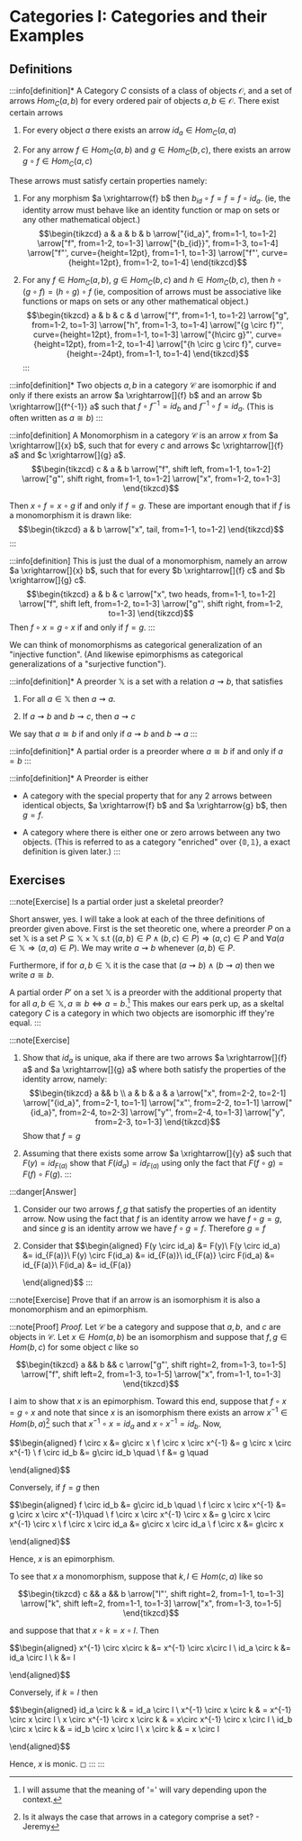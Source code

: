 # Categories I: Categories and their Examples

## Definitions

:::info[definition]*
A Category $C$ consists of a class of objects $\mathcal{O}$, and a set
of arrows $Hom_C(a,b)$ for every ordered pair of objects
$a,b \in \mathcal{O}$. There exist certain arrows

1.  For every object $a$ there exists an arrow $id_a \in Hom_C(a,a)$

2.  For any arrow $f \in Hom_C(a,b)$ and $g \in Hom_C(b,c)$, there
    exists an arrow $g \circ f \in Hom_C(a,c)$

These arrows must satisfy certain properties namely:

1.  For any morphism $a \xrightarrow{f} b$ then
    $b_{id} \circ f = f = f \circ id_a$. (ie, the identity arrow must
    behave like an identity function or map on sets or any other
    mathematical object.) $$\begin{tikzcd}
                a & a & b & b
                \arrow["{id_a}", from=1-1, to=1-2]
                \arrow["f", from=1-2, to=1-3]
                \arrow["{b_{id}}", from=1-3, to=1-4]
                \arrow["f"', curve={height=12pt}, from=1-1, to=1-3]
                \arrow["f"', curve={height=12pt}, from=1-2, to=1-4]
            \end{tikzcd}$$

2.  For any $f \in Hom_C(a,b)$, $g \in Hom_C(b,c)$ and
    $h \in Hom_C(b,c)$, then $h \circ(g \circ f)=(h \circ g) \circ f$
    (ie, composition of arrows must be associative like functions or
    maps on sets or any other mathematical object.) $$\begin{tikzcd}
                a & b & c & d
                \arrow["f", from=1-1, to=1-2]
                \arrow["g", from=1-2, to=1-3]
                \arrow["h", from=1-3, to=1-4]
                \arrow["{g \circ f}"', curve={height=12pt}, from=1-1, to=1-3]
                \arrow["{h\circ g}"', curve={height=12pt}, from=1-2, to=1-4]
                \arrow["{h \circ g \circ f}", curve={height=-24pt}, from=1-1, to=1-4]
            \end{tikzcd}$$
:::

:::info[definition]*
Two objects $a,b$ in a category $\mathcal{C}$ are isomorphic if and only
if there exists an arrow $a \xrightarrow[]{f} b$ and an arrow
$b \xrightarrow[]{f^{-1}} a$ such that $f \circ f^{-1} = id_b$ and
$f^{-1} \circ f = id_a$. (This is often written as $a \cong b$)
:::

:::info[definition]
A Monomorphism in a category $\mathcal{C}$ is an arrow $x$ from
$a \xrightarrow[]{x} b$, such that for every $c$ and arrows
$c \xrightarrow[]{f} a$ and $c \xrightarrow[]{g} a$. $$\begin{tikzcd}
    c & a & b
    \arrow["f", shift left, from=1-1, to=1-2]
    \arrow["g"', shift right, from=1-1, to=1-2]
    \arrow["x", from=1-2, to=1-3]
\end{tikzcd}$$

Then $x \circ f = x \circ g$ if and only if $f=g$. These are important
enough that if $f$ is a monomorphism it is drawn like: $$\begin{tikzcd}
    a & b
    \arrow["x", tail, from=1-1, to=1-2]
\end{tikzcd}$$
:::

:::info[definition]
This is just the dual of a monomorphism, namely an arrow
$a \xrightarrow[]{x} b$, such that for every $b \xrightarrow[]{f} c$ and
$b \xrightarrow[]{g} c$. $$\begin{tikzcd}
    a & b & c
    \arrow["x", two heads, from=1-1, to=1-2]
    \arrow["f", shift left, from=1-2, to=1-3]
    \arrow["g"', shift right, from=1-2, to=1-3]
\end{tikzcd}$$ Then $f \circ x = g \circ x$ if and only if $f=g$.
:::

We can think of monomorphisms as categorical generalization of an
\"injective function\". (And likewise epimorphisms as categorical
generalizations of a \"surjective function\").

:::info[definition]*
A preorder $\mathbb{X}$ is a set with a relation $a \rightsquigarrow b$,
that satisfies

1.  For all $a \in \mathbb{X}$ then $a \rightsquigarrow a$.

2.  If $a \rightsquigarrow b$ and $b \rightsquigarrow c$, then
    $a \rightsquigarrow c$

We say that $a \cong b$ if and only if $a \rightsquigarrow b$ and
$b \rightsquigarrow a$
:::

:::info[definition]*
A partial order is a preorder where $a \cong b$ if and only if $a=b$
:::

:::info[definition]*
A Preorder is either

-   A category with the special property that for any 2 arrows between
    identical objects, $a \xrightarrow{f} b$ and $a \xrightarrow{g} b$,
    then $g=f$.

-   A category where there is either one or zero arrows between any two
    objects. (This is referred to as a category \"enriched\" over
    $\{\mathbb{0},\mathbb{1}\}$, a exact definition is given later.)
:::

## Exercises

:::note[Exercise]
Is a partial order just a skeletal preorder?

Short answer, yes. I will take a look at each of the three definitions
of preorder given above. First is the set theoretic one, where a
preorder $P$ on a set $\mathbb{X}$ is a set
$P \subseteq \mathbb{X} \times \mathbb{X}$ s.t
$((a,b) \in P \land (b,c) \in P)\Rightarrow (a,c) \in P$ and
$\forall a (a \in \mathbb{X} \Rightarrow (a,a) \in P)$. We may write
$a \rightsquigarrow b$ whenever $(a,b) \in P$.

Furthermore, if for $a,b \in \mathbb{X}$ it is the case that
$(a \rightsquigarrow b) \land (b \rightsquigarrow a)$ then we write
$a \cong b$.

A partial order $P'$ on a set $\mathbb{X}$ is a preorder with the
additional property that for all
$a,b \in \mathbb{X},  a\cong b \iff a = b$.[^1] This makes our ears perk
up, as a skeltal category $C$ is a category in which two objects are
isomorphic iff they're equal.
:::

:::note[Exercise]
1.  Show that $id_a$ is unique, aka if there are two arrows
    $a \xrightarrow[]{f} a$ and $a \xrightarrow[]{g} a$ where both
    satisfy the properties of the identity arrow, namely:
    $$\begin{tikzcd}
                a && b \\
                a & b & a & a
                \arrow["x", from=2-2, to=2-1]
                \arrow["{id_a}", from=2-1, to=1-1]
                \arrow["x"', from=2-2, to=1-1]
                \arrow["{id_a}", from=2-4, to=2-3]
                \arrow["y"', from=2-4, to=1-3]
                \arrow["y", from=2-3, to=1-3]
            \end{tikzcd}$$ Show that $f=g$

2.  Assuming that there exists some arrow $a \xrightarrow[]{y} a$ such
    that $F(y)=id_{F(a)}$ show that $F(id_a)=id_{F(a)}$ using only the
    fact that $F(f \circ g)= F(f) \circ F(g)$.
:::

:::danger[Answer]
1.  Consider our two arrows $f,g$ that satisfy the properties of an
    identity arrow. Now using the fact that $f$ is an identity arrow we
    have $f \circ g=g$, and since $g$ is an identity arrow we have
    $f \circ g =f$. Therefore $g=f$

2.  Consider that $$\begin{aligned}
                F(y \circ id_a) &= F(y)\\
                F(y \circ id_a) &= id_{F(a)}\\
                F(y) \circ F(id_a) &= id_{F(a)}\\
                id_{F(a)} \circ F(id_a) &= id_{F(a)}\\
                F(id_a) &= id_{F(a)}
            
    \end{aligned}$$
:::

:::note[Exercise]
Prove that if an arrow is an isomorphism it is also a monomorphism and
an epimorphism.

:::note[Proof]
*Proof.* Let $\mathcal{C}$ be a category and suppose that
$a,b, \text{ and }c$ are objects in $\mathcal{C}$. Let $x \in Hom(a,b)$
be an isomorphism and suppose that $f,g \in Hom(b,c)$ for some object
$c$ like so

$$\begin{tikzcd}
            a && b && c
            \arrow["g"', shift right=2, from=1-3, to=1-5]
            \arrow["f", shift left=2, from=1-3, to=1-5]
            \arrow["x", from=1-1, to=1-3]
        \end{tikzcd}$$

I aim to show that $x$ is an epimorphism. Toward this end, suppose that
$f \circ x = g\circ x$ and note that since $x$ is an isomorphism there
exists an arrow $x^{-1} \in Hom(b,a)$[^2] such that
$x^{-1} \circ x = id_a$ and $x \circ x^{-1} = id_b$. Now,

$$\begin{aligned}
        f \circ x &= g\circ x \\
        f \circ x \circ x^{-1} &= g \circ x \circ x^{-1} \\
        f \circ id_b &= g\circ id_b \quad  \\ 
        f &= g \quad 
        
\end{aligned}$$

Conversely, if $f = g$ then

$$\begin{aligned}
        f \circ id_b &= g\circ id_b \quad  \\ 
        f \circ x \circ x^{-1} &= g \circ x \circ x^{-1}\quad  \\ 
        f \circ x \circ x^{-1} \circ x &= g \circ x \circ x^{-1} \circ x \\
        f \circ x \circ id_a &= g\circ x \circ id_a  \\
        f \circ x &= g\circ x 
        
\end{aligned}$$

Hence, $x$ is an epimorphism.

To see that $x$ a monomorphism, suppose that $k, l \in Hom(c,a)$ like so

$$\begin{tikzcd}
           c && a && b
           \arrow["l"', shift right=2, from=1-1, to=1-3]
           \arrow["k", shift left=2, from=1-1, to=1-3]
           \arrow["x", from=1-3, to=1-5]
        \end{tikzcd}$$

and suppose that that $x\circ k = x \circ l$. Then

$$\begin{aligned}
        x^{-1} \circ x\circ k &=  x^{-1} \circ x\circ l \\ 
        id_a \circ k &= id_a \circ l \\
        k &= l
        
\end{aligned}$$

Conversely, if $k = l$ then

$$\begin{aligned}
        id_a \circ k & = id_a \circ l \\
        x^{-1} \circ x \circ k & = x^{-1} \circ x \circ l \\
        x \circ x^{-1} \circ x \circ k & = x\circ x^{-1} \circ x \circ l \\
        id_b \circ x \circ k & = id_b \circ x \circ l \\
        x \circ k & =  x \circ l
        
\end{aligned}$$

Hence, $x$ is monic. ◻
:::
:::

[^1]: I will assume that the meaning of '=' will vary depending upon the
    context.

[^2]: Is it always the case that arrows in a category comprise a set? -
    Jeremy
